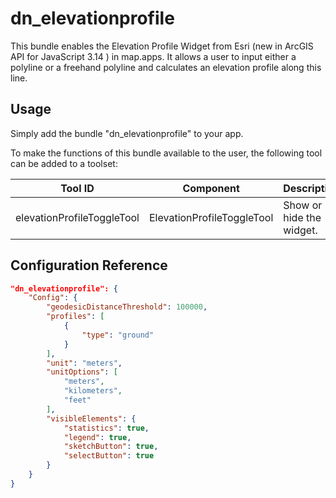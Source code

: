 # dn_elevationprofile

This bundle enables the Elevation Profile Widget from Esri (new in ArcGIS API for JavaScript 3.14 ) in map.apps. It allows a user to input either a polyline or a freehand polyline and calculates an elevation profile along this line.

## Usage
Simply add the bundle "dn_elevationprofile" to your app.

To make the functions of this bundle available to the user, the following tool can be added to a toolset:

| Tool ID                    | Component                  | Description              |
|----------------------------|----------------------------|--------------------------|
| elevationProfileToggleTool | ElevationProfileToggleTool | Show or hide the widget. |

## Configuration Reference

```json
"dn_elevationprofile": {
    "Config": {
        "geodesicDistanceThreshold": 100000,
        "profiles": [
            {
                "type": "ground"
            }
        ],
        "unit": "meters",
        "unitOptions": [
            "meters",
            "kilometers",
            "feet"
        ],
        "visibleElements": {
            "statistics": true,
            "legend": true,
            "sketchButton": true,
            "selectButton": true
        }
    }
}
```

